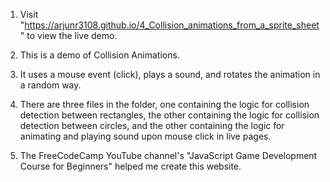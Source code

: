 1. Visit "https://arjunr3108.github.io/4_Collision_animations_from_a_sprite_sheet" to view the live demo.

2. This is a demo of Collision Animations.

3. It uses a mouse event (click), plays a sound, and rotates the animation in a random way.

4. There are three files in the folder, one containing the logic for collision detection between rectangles, the other containing the logic for collision detection between circles, and the other containing the logic for animating and playing sound upon mouse click in live pages.

5. The FreeCodeCamp YouTube channel's "JavaScript Game Development Course for Beginners" helped me create this website.

